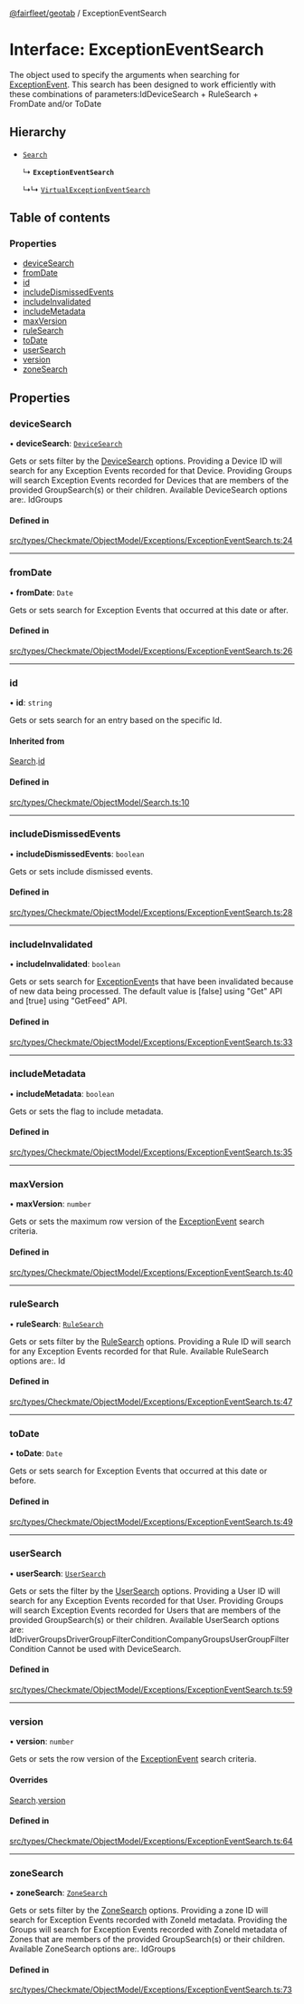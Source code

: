 [@fairfleet/geotab](../README.md) / ExceptionEventSearch

# Interface: ExceptionEventSearch

The object used to specify the arguments when searching for [ExceptionEvent](ExceptionEvent.md).
 This search has been designed to work efficiently with these combinations of parameters:<list><item><description>Id</description></item><item><description>DeviceSearch + RuleSearch + FromDate and/or ToDate</description></item></list>

## Hierarchy

- [`Search`](Search.md)

  ↳ **`ExceptionEventSearch`**

  ↳↳ [`VirtualExceptionEventSearch`](VirtualExceptionEventSearch.md)

## Table of contents

### Properties

- [deviceSearch](ExceptionEventSearch.md#devicesearch)
- [fromDate](ExceptionEventSearch.md#fromdate)
- [id](ExceptionEventSearch.md#id)
- [includeDismissedEvents](ExceptionEventSearch.md#includedismissedevents)
- [includeInvalidated](ExceptionEventSearch.md#includeinvalidated)
- [includeMetadata](ExceptionEventSearch.md#includemetadata)
- [maxVersion](ExceptionEventSearch.md#maxversion)
- [ruleSearch](ExceptionEventSearch.md#rulesearch)
- [toDate](ExceptionEventSearch.md#todate)
- [userSearch](ExceptionEventSearch.md#usersearch)
- [version](ExceptionEventSearch.md#version)
- [zoneSearch](ExceptionEventSearch.md#zonesearch)

## Properties

### deviceSearch

• **deviceSearch**: [`DeviceSearch`](DeviceSearch.md)

Gets or sets filter by the [DeviceSearch](DeviceSearch.md) options. Providing a Device ID will
 search for any Exception Events recorded for that Device.
 Providing Groups will search Exception Events recorded for Devices that are members of the provided
 GroupSearch(s) or their children.
 Available DeviceSearch options are:.
 <list><item><description>Id</description></item><item><description>Groups</description></item></list>

#### Defined in

[src/types/Checkmate/ObjectModel/Exceptions/ExceptionEventSearch.ts:24](https://github.com/fairfleet/geotab/blob/ff38bfc/src/types/Checkmate/ObjectModel/Exceptions/ExceptionEventSearch.ts#L24)

___

### fromDate

• **fromDate**: `Date`

Gets or sets search for Exception Events that occurred at this date or after.

#### Defined in

[src/types/Checkmate/ObjectModel/Exceptions/ExceptionEventSearch.ts:26](https://github.com/fairfleet/geotab/blob/ff38bfc/src/types/Checkmate/ObjectModel/Exceptions/ExceptionEventSearch.ts#L26)

___

### id

• **id**: `string`

Gets or sets search for an entry based on the specific Id.

#### Inherited from

[Search](Search.md).[id](Search.md#id)

#### Defined in

[src/types/Checkmate/ObjectModel/Search.ts:10](https://github.com/fairfleet/geotab/blob/ff38bfc/src/types/Checkmate/ObjectModel/Search.ts#L10)

___

### includeDismissedEvents

• **includeDismissedEvents**: `boolean`

Gets or sets include dismissed events.

#### Defined in

[src/types/Checkmate/ObjectModel/Exceptions/ExceptionEventSearch.ts:28](https://github.com/fairfleet/geotab/blob/ff38bfc/src/types/Checkmate/ObjectModel/Exceptions/ExceptionEventSearch.ts#L28)

___

### includeInvalidated

• **includeInvalidated**: `boolean`

Gets or sets search for [ExceptionEvent](ExceptionEvent.md)s that have been invalidated because of new data being processed.
 The default value is [false] using "Get" API and [true] using "GetFeed" API.

#### Defined in

[src/types/Checkmate/ObjectModel/Exceptions/ExceptionEventSearch.ts:33](https://github.com/fairfleet/geotab/blob/ff38bfc/src/types/Checkmate/ObjectModel/Exceptions/ExceptionEventSearch.ts#L33)

___

### includeMetadata

• **includeMetadata**: `boolean`

Gets or sets the flag to include metadata.

#### Defined in

[src/types/Checkmate/ObjectModel/Exceptions/ExceptionEventSearch.ts:35](https://github.com/fairfleet/geotab/blob/ff38bfc/src/types/Checkmate/ObjectModel/Exceptions/ExceptionEventSearch.ts#L35)

___

### maxVersion

• **maxVersion**: `number`

Gets or sets the maximum row version of the
 [ExceptionEvent](ExceptionEvent.md) search criteria.

#### Defined in

[src/types/Checkmate/ObjectModel/Exceptions/ExceptionEventSearch.ts:40](https://github.com/fairfleet/geotab/blob/ff38bfc/src/types/Checkmate/ObjectModel/Exceptions/ExceptionEventSearch.ts#L40)

___

### ruleSearch

• **ruleSearch**: [`RuleSearch`](RuleSearch.md)

Gets or sets filter by the [RuleSearch](RuleSearch.md) options. Providing a Rule ID
 will search for any Exception Events recorded for that Rule.
 Available RuleSearch options are:.
 <list><item><description>Id</description></item></list>

#### Defined in

[src/types/Checkmate/ObjectModel/Exceptions/ExceptionEventSearch.ts:47](https://github.com/fairfleet/geotab/blob/ff38bfc/src/types/Checkmate/ObjectModel/Exceptions/ExceptionEventSearch.ts#L47)

___

### toDate

• **toDate**: `Date`

Gets or sets search for Exception Events that occurred at this date or before.

#### Defined in

[src/types/Checkmate/ObjectModel/Exceptions/ExceptionEventSearch.ts:49](https://github.com/fairfleet/geotab/blob/ff38bfc/src/types/Checkmate/ObjectModel/Exceptions/ExceptionEventSearch.ts#L49)

___

### userSearch

• **userSearch**: [`UserSearch`](UserSearch.md)

Gets or sets the filter by the [UserSearch](UserSearch.md) options. Providing a User ID will search
 for any Exception Events recorded for that User.
 Providing Groups will search Exception Events recorded for Users that are members of the provided GroupSearch(s) or
 their children.
 Available UserSearch options are:
 <list><item><description>Id</description></item><item><description>DriverGroups</description></item><item><description>DriverGroupFilterCondition</description></item><item><description>CompanyGroups</description></item><item><description>UserGroupFilterCondition</description></item></list><para />
 Cannot be used with DeviceSearch.

#### Defined in

[src/types/Checkmate/ObjectModel/Exceptions/ExceptionEventSearch.ts:59](https://github.com/fairfleet/geotab/blob/ff38bfc/src/types/Checkmate/ObjectModel/Exceptions/ExceptionEventSearch.ts#L59)

___

### version

• **version**: `number`

Gets or sets the row version of the [ExceptionEvent](ExceptionEvent.md)
 search criteria.

#### Overrides

[Search](Search.md).[version](Search.md#version)

#### Defined in

[src/types/Checkmate/ObjectModel/Exceptions/ExceptionEventSearch.ts:64](https://github.com/fairfleet/geotab/blob/ff38bfc/src/types/Checkmate/ObjectModel/Exceptions/ExceptionEventSearch.ts#L64)

___

### zoneSearch

• **zoneSearch**: [`ZoneSearch`](ZoneSearch.md)

Gets or sets filter by the [ZoneSearch](ZoneSearch.md) options.
 Providing a zone ID will search for Exception Events recorded with ZoneId metadata.
 Providing the Groups will search for Exception Events recorded with ZoneId metadata of Zones that are members of the provided
 GroupSearch(s) or their children.
 Available ZoneSearch options are:.
 <list><item><description>Id</description></item><item><description>Groups</description></item></list>

#### Defined in

[src/types/Checkmate/ObjectModel/Exceptions/ExceptionEventSearch.ts:73](https://github.com/fairfleet/geotab/blob/ff38bfc/src/types/Checkmate/ObjectModel/Exceptions/ExceptionEventSearch.ts#L73)
